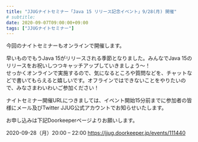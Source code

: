 ```yaml
---
title: "JJUGナイトセミナー「Java 15 リリース記念イベント」9/28(月) 開催"
# subtitle:
date: 2020-09-07T09:00:00+09:00
tags: ["JJUGナイトセミナー"]
---
```


今回のナイトセミナーもオンラインで開催します。

早いものでもうJava 15がリリースされる季節となりました。みんなでJava 15のリリースをお祝いしつつキャッチアップしていきましょう～！    
せっかくオンラインで実施するので、気になるところや質問などを、チャットなどで書いてもらえると嬉しいです。オフラインではできないことをやりたいので、みなさまわいわいご参加ください！    
    
ナイトセミナー開催URLにつきましては、イベント開始15分前までに参加者の皆様にメール及びTwitter JJUG公式アカウントでお知らせいたします。

お申し込みは下記Doorkeeperページよりお願いします。

2020-09-28（月）20:00 – 22:00
https://jjug.doorkeeper.jp/events/111440

